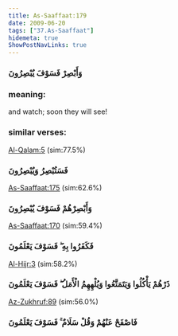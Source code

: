 ```yaml
---
title: As-Saaffaat:179
date: 2009-06-20
tags: ["37.As-Saaffaat"]
hidemeta: true 
ShowPostNavLinks: true 
---
```

### وَأَبْصِرْ فَسَوْفَ يُبْصِرُونَ
### meaning: 
and watch; soon they will see!
### similar verses: 

[Al-Qalam:5](/68/5) (sim:77.5%)

### فَسَتُبْصِرُ وَيُبْصِرُونَ

[As-Saaffaat:175](/37/175) (sim:62.6%)

### وَأَبْصِرْهُمْ فَسَوْفَ يُبْصِرُونَ

[As-Saaffaat:170](/37/170) (sim:59.4%)

### فَكَفَرُوا بِهِ ۖ فَسَوْفَ يَعْلَمُونَ

[Al-Hijr:3](/15/3) (sim:58.2%)

### ذَرْهُمْ يَأْكُلُوا وَيَتَمَتَّعُوا وَيُلْهِهِمُ الْأَمَلُ ۖ فَسَوْفَ يَعْلَمُونَ

[Az-Zukhruf:89](/43/89) (sim:56.0%)

### فَاصْفَحْ عَنْهُمْ وَقُلْ سَلَامٌ ۚ فَسَوْفَ يَعْلَمُونَ
